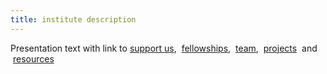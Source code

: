 ```yaml
---
title: institute description
---
```

Presentation text with link to [support us](/support_us),  [fellowships](/people/fellows),  [team](/people/team),  [projects](/activity/digital)  and  [resources](/resources)